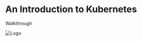 # An Introduction to Kubernetes

Walkthrough

![Logo](../workshop-aws-eks-terraform/pics/eks-product-page.png)